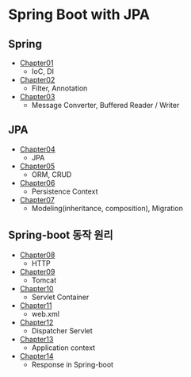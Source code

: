 # Spring Boot with JPA

## Spring

-   [Chapter01](Chapter01.md)
    -   IoC, DI
-   [Chapter02](Chapter02.md)
    -   Filter, Annotation
-   [Chapter03](Chapter03.md)
    -   Message Converter, Buffered Reader / Writer

## JPA

-   [Chapter04](Chapter04.md)
    -   JPA
-   [Chapter05](Chapter05.md)
    -   ORM, CRUD
-   [Chapter06](Chapter06.md)
    -   Persistence Context
-   [Chapter07](Chapter07.md)
    -   Modeling(inheritance, composition), Migration

## Spring-boot 동작 원리

-   [Chapter08](Chapter08.md)
    -   HTTP
-   [Chapter09](Chapter09.md)
    -   Tomcat
-   [Chapter10](Chapter10.md)
    -   Servlet Container
-   [Chapter11](Chapter11.md)
    -   web.xml
-   [Chapter12](Chapter12.md)
    -   Dispatcher Servlet
-   [Chapter13](Chapter13.md)
    -   Application context
-   [Chapter14](Chapter14.md)
    -   Response in Spring-boot
